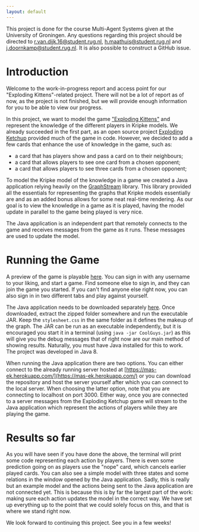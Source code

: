 ```yaml
---
layout: default
---
```


This project is done for the course Multi-Agent Systems given at the University of Groningen. Any questions regarding this project should be directed to r.van.dijk.16@student.rug.nl, h.maathuis@student.rug.nl and j.doornkamp@student.rug.nl. It is also possible to construct a GitHub issue.

# [](#header-1)Introduction
Welcome to the work-in-progress report and access point for our "Exploding Kittens"-related project. There will not be a lot of report as of now, as the project is not finished, but we will provide enough information for you to be able to view our progress.

In this project, we want to model the game ["Exploding Kittens"](https://www.explodingkittens.com/) and represent the knowledge of the different players in Kripke models. We already succeeded in the first part, as an open source project [Exploding Ketchup](https://github.com/Mikunj/Exploding-Ketchup) provided much of the game in code. However, we decided to add a few cards that enhance the use of knowledge in the game, such as:
* a card that has players show and pass a card on to their neighbours;
* a card that allows players to see one card from a chosen opponent;
* a card that allows players to see three cards from a chosen opponent;

To model the Kripke model of the knowledge in a game we created a Java application relying heavily on the [GraphStream](http://graphstream-project.org/) library. This library provided all the essentials for representing the graphs that Kripke models essentially are and as an added bonus allows for some neat real-time rendering. As our goal is to view the knowledge in a game as it is played, having the model update in parallel to the game being played is very nice.

The Java application is an independent part that remotely connects to the game and receives messages from the game as it runs. These messages are used to update the model.

# [](#header-2)Running the Game
A preview of the game is playable [here](https://mas-ek.herokuapp.com/). You can sign in with any username to your liking, and start a game. Find someone else to sign in, and they can join the game you started. If you can't find anyone else right now, you can also sign in in two different tabs and play against yourself.

The Java application needs to be downloaded separately [here](https://daemonstool.github.io/MAS/Final_Project.zip). Once downloaded, extract the zipped folder somewhere and run the executable JAR. Keep the `stylesheet.css` in the same folder as it defines the makeup of the graph. The JAR can be run as an executable independently, but it is encouraged you start it in a terminal (using `java -jar CoolGuys.jar`) as this will give you the debug messages that of right now are our main method of showing results. Naturally, you must have Java installed for this to work. The project was developed in Java 8.

When running the Java application there are two options. You can either connect to the already running server hosted at [https://mas-ek.herokuapp.com/](https://mas-ek.herokuapp.com/) or you can download the repository and host the server yourself after which you can connect to the local server. When choosing the latter option, note that you are connecting to localhost on port 3000. Either way, once you are connected to a server messages from the Exploding Ketchup game will stream to the Java application which represent the actions of players while they are playing the game.

# [](#header-3)Results so far
As you will have seen if you have done the above, the terminal will print some code representing each action by players. There is even some prediction going on as players use the "nope" card, which cancels earlier played cards. You can also see a simple model with three states and some relations in the window opened by the Java application. Sadly, this is really but an example model and the actions being sent to the Java application are not connected yet. This is because this is by far the largest part of the work: making sure each action updates the model in the correct way. We have set up everything up to the point that we could solely focus on this, and that is where we stand right now.

We look forward to continuing this project. See you in a few weeks!
